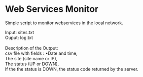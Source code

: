 # Web Services Monitor
Simple script to monitor webservices in the local network.

Input: sites.txt <br>
Ouput: log.txt <br>
<br>
Description of the Output:<br>
csv file with fields :
 <span>&#8226;</span>Date and time, <Br>
 The site (site name or IP),<br>
 The status (UP or DOWN), <br>
 If the the status is DOWN, the status code returned by the server.

